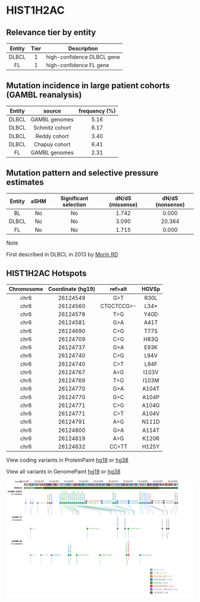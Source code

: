# HIST1H2AC

## Relevance tier by entity

|Entity|Tier|Description               |
|:------:|:----:|--------------------------|
|DLBCL |1   |high-confidence DLBCL gene|
|FL    |1   |high-confidence FL gene   |

## Mutation incidence in large patient cohorts (GAMBL reanalysis)

|Entity|source        |frequency (%)|
|:------:|:--------------:|:-------------:|
|DLBCL |GAMBL genomes |5.16         |
|DLBCL |Schmitz cohort|6.17         |
|DLBCL |Reddy cohort  |3.40         |
|DLBCL |Chapuy cohort |6.41         |
|FL    |GAMBL genomes |2.31         |

## Mutation pattern and selective pressure estimates

|Entity|aSHM|Significant selection|dN/dS (missense)|dN/dS (nonsense)|
|:------:|:----:|:---------------------:|:----------------:|:----------------:|
|BL    |No  |No                   |1.742           | 0.000          |
|DLBCL |No  |No                   |3.090           |20.364          |
|FL    |No  |No                   |1.715           | 0.000          |



> [!NOTE]
> First described in DLBCL in 2013 by [Morin RD](https://pubmed.ncbi.nlm.nih.gov/23699601)

 ## HIST1H2AC Hotspots

| Chromosome |Coordinate (hg19) | ref>alt | HGVSp | 
 | :---:| :---: | :--: | :---: |
| chr6 | 26124549 | G>T | R30L |
| chr6 | 26124560 | CTGCTCCG>- | L34* |
| chr6 | 26124578 | T>G | Y40D |
| chr6 | 26124581 | G>A | A41T |
| chr6 | 26124690 | C>G | T77S |
| chr6 | 26124709 | C>G | H83Q |
| chr6 | 26124737 | G>A | E93K |
| chr6 | 26124740 | C>G | L94V |
| chr6 | 26124740 | C>T | L94F |
| chr6 | 26124767 | A>G | I103V |
| chr6 | 26124769 | T>G | I103M |
| chr6 | 26124770 | G>A | A104T |
| chr6 | 26124770 | G>C | A104P |
| chr6 | 26124771 | C>G | A104G |
| chr6 | 26124771 | C>T | A104V |
| chr6 | 26124791 | A>G | N111D |
| chr6 | 26124800 | G>A | A114T |
| chr6 | 26124819 | A>G | K120R |
| chr6 | 26124832 | CC>TT | H125Y |

View coding variants in ProteinPaint [hg19](https://morinlab.github.io/LLMPP/GAMBL/HIST1H2AC_protein.html)  or [hg38](https://morinlab.github.io/LLMPP/GAMBL/HIST1H2AC_protein_hg38.html)

View all variants in GenomePaint [hg19](https://morinlab.github.io/LLMPP/GAMBL/HIST1H2AC.html)  or [hg38](https://morinlab.github.io/LLMPP/GAMBL/HIST1H2AC_hg38.html)

![image](images/proteinpaint/HIST1H2AC.svg)
